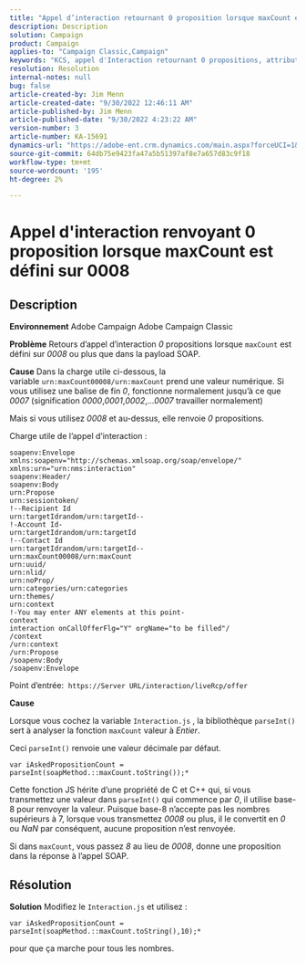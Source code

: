 ```yaml
---
title: "Appel d’interaction retournant 0 proposition lorsque maxCount est défini sur 0008"
description: Description
solution: Campaign
product: Campaign
applies-to: "Campaign Classic,Campaign"
keywords: "KCS, appel d'Interaction retournant 0 propositions, attribut maxCount, 0008, payload SOAP, Adobe Campaign, Adobe Campaign Classic"
resolution: Resolution
internal-notes: null
bug: false
article-created-by: Jim Menn
article-created-date: "9/30/2022 12:46:11 AM"
article-published-by: Jim Menn
article-published-date: "9/30/2022 4:23:22 AM"
version-number: 3
article-number: KA-15691
dynamics-url: "https://adobe-ent.crm.dynamics.com/main.aspx?forceUCI=1&pagetype=entityrecord&etn=knowledgearticle&id=178a6d43-5940-ed11-9db1-0022480866ad"
source-git-commit: 64db75e9423fa47a5b51397af8e7a657d83c9f18
workflow-type: tm+mt
source-wordcount: '195'
ht-degree: 2%

---
```


# Appel d&#39;interaction renvoyant 0 proposition lorsque maxCount est défini sur 0008

## Description


<b>Environnement</b>
Adobe Campaign Adobe Campaign Classic

<b>Problème</b>
Retours d’appel d’interaction *0* propositions lorsque `maxCount` est défini sur *0008* ou plus que dans la payload SOAP.

<b>Cause</b>
Dans la charge utile ci-dessous, la variable `urn:maxCount00008/urn:maxCount` prend une valeur numérique.
Si vous utilisez une balise de fin *0*, fonctionne normalement jusqu’à ce que *0007* (signification *0000*,*0001*,*0002*,...*0007* travailler normalement)

Mais si vous utilisez *0008* et au-dessus, elle renvoie *0* propositions.

Charge utile de l’appel d’interaction :


```
soapenv:Envelope xmlns:soapenv="http://schemas.xmlsoap.org/soap/envelope/" xmlns:urn="urn:nms:interaction"
soapenv:Header/
soapenv:Body
urn:Propose
urn:sessiontoken/
!--Recipient Id
urn:targetIdrandom/urn:targetId--
!-Account Id-
urn:targetIdrandom/urn:targetId
!--Contact Id
urn:targetIdrandom/urn:targetId--
urn:maxCount00008/urn:maxCount
urn:uuid/
urn:nlid/
urn:noProp/
urn:categories/urn:categories
urn:themes/
urn:context
!-You may enter ANY elements at this point-
context
interaction onCallOfferFlg="Y" orgName="to be filled"/
/context
/urn:context
/urn:Propose
/soapenv:Body
/soapenv:Envelope
```




Point d’entrée: 
`https://Server URL/interaction/liveRcp/offer`

<b>Cause</b>

Lorsque vous cochez la variable `Interaction.js` , la bibliothèque `parseInt()` sert à analyser la fonction `maxCount` valeur à *Entier*.

Ceci `parseInt()` renvoie une valeur décimale par défaut.


```
var iAskedPropositionCount = parseInt(soapMethod.::maxCount.toString());*
```


Cette fonction JS hérite d’une propriété de C et C++ qui, si vous transmettez une valeur dans `parseInt()` qui commence par *0*, il utilise base-8 pour renvoyer la valeur.
Puisque base-8 n’accepte pas les nombres supérieurs à 7, lorsque vous transmettez *0008* ou plus, il le convertit en *0* ou *NaN* par conséquent, aucune proposition n’est renvoyée.

Si dans `maxCount`, vous passez *8* au lieu de *0008*, donne une proposition dans la réponse à l’appel SOAP.


## Résolution


<b>Solution</b>
Modifiez le `Interaction.js` et utilisez :




```
var iAskedPropositionCount = parseInt(soapMethod.::maxCount.toString(),10);*
```




pour que ça marche pour tous les nombres.
